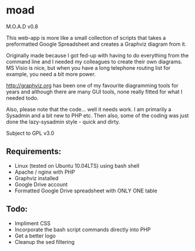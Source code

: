 moad
====

M.O.A.D  v0.8

This web-app is more like a small collection of scripts that takes a 
preformatted Google Spreadsheet and creates a Graphviz diagram from it.

Originally made because I got fed-up with having to do everything from the command line 
and I needed my colleagues to create their own diagrams. MS Visio is nice, but when you have
a long telephone routing list for example, you need a bit more power.

http://graphviz.org has been one of my favourite diagramming tools for years and
although there are many GUI tools, none really fitted for what I needed todo.

Also, please note that the code... well it needs work. I am primarily a Sysadmin and 
a bit new to PHP etc. Then also, some of the coding was just done the lazy-sysadmin style - quick and dirty.

Subject to GPL v3.0

Requirements:
------------

* Linux (tested on Ubuntu 10.04LTS) using bash shell
* Apache / nginx with PHP
* Graphviz installed
* Google Drive account
* Formatted Google Drive spreadsheet with ONLY ONE table

Todo:
----

* Impliment CSS
* Incorporate the bash script commands directly into PHP
* Get a better logo
* Cleanup the sed filtering
